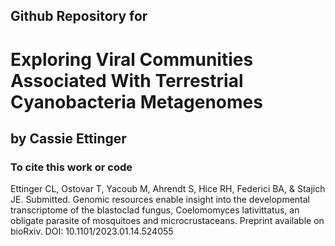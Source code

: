 ## Github Repository for
# Exploring Viral Communities Associated With Terrestrial Cyanobacteria Metagenomes

## by Cassie Ettinger 

### To cite this work or code

Ettinger CL, Ostovar T, Yacoub M, Ahrendt S, Hice RH, Federici BA, & Stajich JE. Submitted. Genomic resources enable insight into the developmental transcriptome of the blastoclad fungus, Coelomomyces lativittatus, an obligate parasite of mosquitoes and microcrustaceans. Preprint available on bioRxiv. DOI: 10.1101/2023.01.14.524055 

